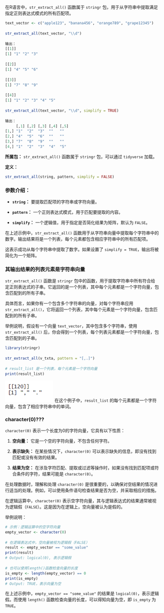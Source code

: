 在R语言中，`str_extract_all()` 函数属于 `stringr` 包，用于从字符串中提取满足指定正则表达式模式的所有匹配项。

```R
text_vector <- c("apple123", "banana456", "orange789", "grape12345")

str_extract_all(text_vector, "\\d")

输出：
[[1]]
[1] "1" "2" "3"

[[2]]
[1] "4" "5" "6"

[[3]]
[1] "7" "8" "9"

[[4]]
[1] "1" "2" "3" "4" "5"

str_extract_all(text_vector, "\\d", simplify = TRUE)

输出：
     [,1] [,2] [,3] [,4] [,5]
[1,] "1"  "2"  "3"  ""   ""  
[2,] "4"  "5"  "6"  ""   ""  
[3,] "7"  "8"  "9"  ""   ""  
[4,] "1"  "2"  "3"  "4"  "5"
```

**所属包：** `str_extract_all()` 函数属于 `stringr` 包，可以通过 `tidyverse` 加载。

**定义：**
```R
str_extract_all(string, pattern, simplify = FALSE)
```

### 参数介绍：

- **`string`：** 要提取匹配项的字符串或字符向量。

- **`pattern`：** 一个正则表达式模式，用于匹配要提取的内容。

- **`simplify`：** 一个逻辑值，用于指定是否简化结果为矩阵，默认为 `FALSE`。

在上述示例中，`str_extract_all()` 函数用于从字符串向量中提取每个字符串中的数字。输出结果将是一个列表，每个元素都包含相应字符串中的所有匹配项。

这表示成功从每个字符串中提取了数字。如果设置了 `simplify = TRUE`，输出将被简化为一个矩阵。

### 其输出结果的列表元素是字符串向量
`str_extract_all()` 函数是 `stringr` 包中的函数，用于提取字符串中所有符合给定正则表达式的子串。它返回的是一个列表，其中每个元素都是一个字符向量，包含匹配到的所有子串。

具体而言，如果你有一个包含多个字符串的向量，对每个字符串应用 `str_extract_all()`，它将返回一个列表，其中每个元素是一个字符向量，包含匹配到的所有子串。

举例说明，假设有一个向量 `text_vector`，其中包含多个字符串，使用 `str_extract_all()` 后，你会得到一个列表，每个列表元素都是一个字符向量，包含匹配到的子串。

```R
library(stringr)

str_extract_all(v_txta, pattern = "[,.]")

# result_list 是一个列表，每个元素是一个字符向量
print(result_list)
```


![Pasted image 20231125210825](attachments/Pasted%20image%2020231125210825.png)
在这个例子中，`result_list` 的每个元素都是一个字符向量，包含了相应字符串中的单词。


### character(0)???
`character(0)` 表示一个长度为0的字符向量，它具有以下性质：

1. **空向量：** 它是一个空的字符向量，不包含任何字符。

2. **表示缺失：** 在某些情况下，`character(0)` 可以表示缺失的信息，即没有找到匹配或没有有效的结果。

3. **结果为空：** 在涉及字符匹配、提取或过滤等操作时，如果没有找到匹配项或符合条件的字符，结果可能是 `character(0)`。

在处理数据时，理解和处理 `character(0)` 是很重要的，以确保对空结果的情况进行适当的处理。例如，可以使用条件语句检查结果是否为空，并采取相应的措施。

在逻辑运算中，`character(0)` 表示空字符向量，其与逻辑表达式的结果通常被视为逻辑假（`FALSE`）。这是因为在逻辑上，空向量被认为是假的。

举例说明：

```R
# 示例：逻辑运算中的空字符向量
empty_vector <- character(0)

# 在逻辑表达式中，空向量被视为逻辑假（FALSE）
result <- empty_vector == "some_value"
print(result)
# Output: logical(0), 表示逻辑假

# 也可以使用length()函数检查向量的长度
is_empty <- length(empty_vector) == 0
print(is_empty)
# Output: TRUE，表示向量为空
```

在上述示例中，`empty_vector == "some_value"` 的结果是 `logical(0)`，表示逻辑假。而使用 `length()` 函数检查向量的长度，可以得知向量为空，即 `is_empty` 为 `TRUE`。